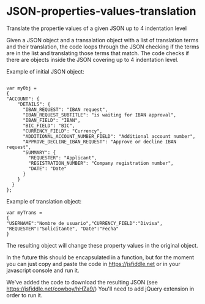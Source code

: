 # JSON-properties-values-translation
Translate the propertie values of a given JSON up to 4 indentation level

Given a JSON object and a transalation object with a list of translation terms and their translation, the code loops through the JSON checking if the terms are in the list and translating those terms that match.
The code checks if there are objects inside the JSON covering up to 4 indentation level.

Example of initial JSON object:

```

var myObj =
{
"ACCOUNT": {
    "DETAILS": {
      "IBAN_REQUEST": "IBAN request",
      "IBAN_REQUEST_SUBTITLE": "is waiting for IBAN approval",
      "IBAN_FIELD": "IBAN",
      "BIC_FIELD": "BIC",
      "CURRENCY_FIELD": "Currency",
      "ADDITIONAL_ACCOUNT_NUMBER_FIELD": "Additional account number",
      "APPROVE_DECLINE_IBAN_REQUEST": "Approve or decline IBAN request",
      "SUMMARY": {
        "REQUESTER": "Applicant",
        "REGISTRATION_NUMBER": "Company registration number",
        "DATE": "Date"
      }
    }
  }
};

```

Example of translation object:

```
var myTrans =
{
"USERNAME":"Nombre de usuario","CURRENCY_FIELD":"Divisa", "REQUESTER":"Solicitante", "Date":"Fecha"
}

```

The resulting object will change these property values in the original object.

In the future this should be encapsulated in a function, but for the moment you can just copy and paste the code in https://jsfiddle.net or in your javascript console and run it.

We've added the code to download the resulting JSON (see https://jsfiddle.net/cowboy/hHZa9/)
You'll need to add jQuery extension in order to run it.


